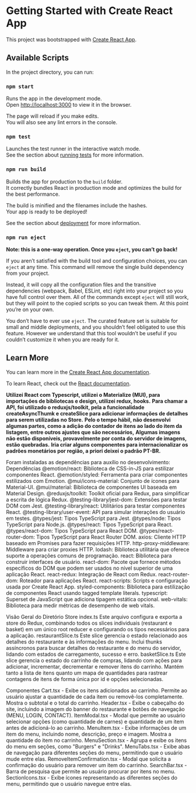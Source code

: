# Getting Started with Create React App

This project was bootstrapped with [Create React App](https://github.com/facebook/create-react-app).

## Available Scripts

In the project directory, you can run:

### `npm start`

Runs the app in the development mode.\
Open [http://localhost:3000](http://localhost:3000) to view it in the browser.

The page will reload if you make edits.\
You will also see any lint errors in the console.

### `npm test`

Launches the test runner in the interactive watch mode.\
See the section about [running tests](https://facebook.github.io/create-react-app/docs/running-tests) for more information.

### `npm run build`

Builds the app for production to the `build` folder.\
It correctly bundles React in production mode and optimizes the build for the best performance.

The build is minified and the filenames include the hashes.\
Your app is ready to be deployed!

See the section about [deployment](https://facebook.github.io/create-react-app/docs/deployment) for more information.

### `npm run eject`

**Note: this is a one-way operation. Once you `eject`, you can’t go back!**

If you aren’t satisfied with the build tool and configuration choices, you can `eject` at any time. This command will remove the single build dependency from your project.

Instead, it will copy all the configuration files and the transitive dependencies (webpack, Babel, ESLint, etc) right into your project so you have full control over them. All of the commands except `eject` will still work, but they will point to the copied scripts so you can tweak them. At this point you’re on your own.

You don’t have to ever use `eject`. The curated feature set is suitable for small and middle deployments, and you shouldn’t feel obligated to use this feature. However we understand that this tool wouldn’t be useful if you couldn’t customize it when you are ready for it.

## Learn More

You can learn more in the [Create React App documentation](https://facebook.github.io/create-react-app/docs/getting-started).

To learn React, check out the [React documentation](https://reactjs.org/).


**Utilizei React com Typescript, utilizei o Materialize (MUI), para importações de bibliotecas e design, utilizei redux, hooks.**
**Para chamar a API, foi utilizado o reduxjs/toolkit, pela a funcionalidade createAsyncThumk e createSlice para adicionar informações de detalhes para serem utilizadas no Store.**
**Pelo o tempo hábil, não desenvolvi algumas partes, como a adição do contador de itens ao lado do item da listagem, entre outros ajustes que são necessários,**
**Algumas imagens não estão disponíveis, provavelmente por conta do servidor de imagens, estão quebradas.**
**Iria criar alguns componentes para internacionalizar os padrões monetários por região, a priori deixei o padrão PT-BR.**


Foram instaladas as dependências para auxílio no desenvolvimento:
Dependências
@emotion/react: Biblioteca de CSS-in-JS para estilizar componentes React.
@emotion/styled: Ferramenta para criar componentes estilizados com Emotion.
@mui/icons-material: Conjunto de ícones para Material-UI.
@mui/material: Biblioteca de componentes UI baseada em Material Design.
@reduxjs/toolkit: Toolkit oficial para Redux, para simplificar a escrita de lógica Redux.
@testing-library/jest-dom: Extensões para testar DOM com Jest.
@testing-library/react: Utilitários para testar componentes React.
@testing-library/user-event: API para simular interações do usuário em testes.
@types/jest: Tipos TypeScript para Jest.
@types/node: Tipos TypeScript para Node.js.
@types/react: Tipos TypeScript para React.
@types/react-dom: Tipos TypeScript para React DOM.
@types/react-router-dom: Tipos TypeScript para React Router DOM.
axios: Cliente HTTP baseado em Promises para fazer requisições HTTP.
http-proxy-middleware: Middleware para criar proxies HTTP.
lodash: Biblioteca utilitária que oferece suporte a operações comuns de programação.
react: Biblioteca para construir interfaces de usuário.
react-dom: Pacote que fornece métodos específicos do DOM que podem ser usados no nível superior de uma aplicação React.
react-redux: Integração de React com Redux.
react-router-dom: Roteador para aplicações React.
react-scripts: Scripts e configuração usada por Create React App.
styled-components: Biblioteca para estilização de componentes React usando tagged template literals.
typescript: Superset de JavaScript que adiciona tipagem estática opcional.
web-vitals: Biblioteca para medir métricas de desempenho de web vitals.

Visão Geral do Diretório Store
index.ts
Este arquivo configura e exporta a store do Redux, combinando todos os slices individuais (restaurant e basket) em um único root reducer e configurando os tipos necessários para a aplicação.
restaurantSlice.ts
Este slice gerencia o estado relacionado aos detalhes do restaurante e às informações do menu. Inclui thunks assíncronos para buscar detalhes do restaurante e do menu do servidor, lidando com estados de carregamento, sucesso e erro.
basketSlice.ts
Este slice gerencia o estado do carrinho de compras, lidando com ações para adicionar, incrementar, decrementar e remover itens do carrinho. Mantém tanto a lista de itens quanto um mapa de quantidades para rastrear contagens de itens de forma única por id e opções selecionadas.

Componentes
Cart.tsx - Exibe os itens adicionados ao carrinho. Permite ao usuário ajustar a quantidade de cada item ou removê-los completamente. Mostra o subtotal e o total do carrinho.
Header.tsx - Exibe o cabeçalho do site, incluindo a imagem do banner do restaurante e botões de navegação (MENU, LOGIN, CONTACT).
ItemModal.tsx - Modal que permite ao usuário selecionar opções (como quantidade de carnes) e quantidade de um item antes de adicioná-lo ao carrinho.
MenuItem.tsx - Exibe informações de um item do menu, incluindo nome, descrição, preço e imagem. Mostra a quantidade do item no carrinho.
MenuSection.tsx - Agrupa e exibe os itens do menu em seções, como "Burgers" e "Drinks".
MenuTabs.tsx - Exibe abas de navegação para diferentes seções do menu, permitindo que o usuário mude entre elas.
RemoveItemConfirmation.tsx - Modal que solicita a confirmação do usuário para remover um item do carrinho.
SearchBar.tsx - Barra de pesquisa que permite ao usuário procurar por itens no menu.
SectionIcons.tsx - Exibe ícones representando as diferentes seções do menu, permitindo que o usuário navegue entre elas.
